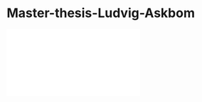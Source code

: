 # Master-thesis-Ludvig-Askbom

![alt text]([http://url/to/img.png](https://github.com/ludask1103/Master-thesis-Ludvig-Askbom/blob/main/images/seg_loss.pdf)https://github.com/ludask1103/Master-thesis-Ludvig-Askbom/blob/main/images/seg_loss.pdf)
